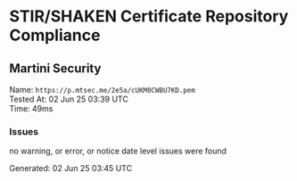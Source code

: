 # STIR/SHAKEN Certificate Repository Compliance

## Martini Security

Name: `https://p.mtsec.me/2e5a/cUKM0CWBU7KD.pem`\
Tested At: 02 Jun 25 03:39 UTC\
Time: 49ms

### Issues

no warning, or error, or notice date level issues were found

Generated: 02 Jun 25 03:45 UTC